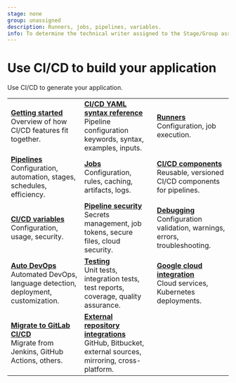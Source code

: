 ```yaml
---
stage: none
group: unassigned
description: Runners, jobs, pipelines, variables.
info: To determine the technical writer assigned to the Stage/Group associated with this page, see https://handbook.gitlab.com/handbook/product/ux/technical-writing/#assignments
---
```


# Use CI/CD to build your application

Use CI/CD to generate your application.

|                                                                                                                      |                                                                                                                                                    |                                                                                                                           |
|----------------------------------------------------------------------------------------------------------------------|----------------------------------------------------------------------------------------------------------------------------------------------------|---------------------------------------------------------------------------------------------------------------------------|
| [**Getting started**](../ci/index.md)<br>Overview of how CI/CD features fit together.                                | [**CI/CD YAML syntax reference**](../ci/yaml/_index.md)<br>Pipeline configuration keywords, syntax, examples, inputs.                               | [**Runners**](../ci/runners/index.md)<br>Configuration, job execution.                                                    |
| [**Pipelines**](../ci/pipelines/index.md)<br>Configuration, automation, stages, schedules, efficiency.               | [**Jobs**](../ci/jobs/index.md)<br>Configuration, rules, caching, artifacts, logs.                                                                 | [**CI/CD components**](../ci/components/index.md)<br>Reusable, versioned CI/CD components for pipelines.                  |
| [**CI/CD variables**](../ci/variables/_index.md)<br>Configuration, usage, security.                                   | [**Pipeline security**](../ci/pipelines/pipeline_security.md)<br>Secrets management, job tokens, secure files, cloud security.                     | [**Debugging**](../ci/debugging.md)<br>Configuration validation, warnings, errors, troubleshooting.                       |
| [**Auto DevOps**](autodevops/index.md)<br>Automated DevOps, language detection, deployment, customization.           | [**Testing**](../ci/testing/index.md)<br>Unit tests, integration tests, test reports, coverage, quality assurance.                                 | [**Google cloud integration**](../ci/gitlab_google_cloud_integration/index.md)<br>Cloud services, Kubernetes deployments. |
| [**Migrate to GitLab CI/CD**](../ci/migration/plan_a_migration.md)<br> Migrate from Jenkins, GitHub Actions, others. | [**External repository integrations**](../ci/ci_cd_for_external_repos/index.md)<br>GitHub, Bitbucket, external sources, mirroring, cross-platform. |                                                                                                                           |
